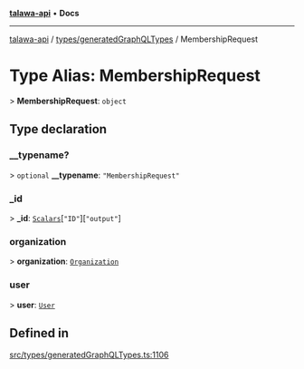 [**talawa-api**](../../../README.md) • **Docs**

***

[talawa-api](../../../modules.md) / [types/generatedGraphQLTypes](../README.md) / MembershipRequest

# Type Alias: MembershipRequest

\> **MembershipRequest**: `object`

## Type declaration

### \_\_typename?

\> `optional` **\_\_typename**: `"MembershipRequest"`

### \_id

\> **\_id**: [`Scalars`](Scalars.md)\[`"ID"`\]\[`"output"`\]

### organization

\> **organization**: [`Organization`](Organization.md)

### user

\> **user**: [`User`](User.md)

## Defined in

[src/types/generatedGraphQLTypes.ts:1106](https://github.com/PalisadoesFoundation/talawa-api/blob/60937520d7a29ccf883a9c6a7c2d186bae92a81b/src/types/generatedGraphQLTypes.ts#L1106)
